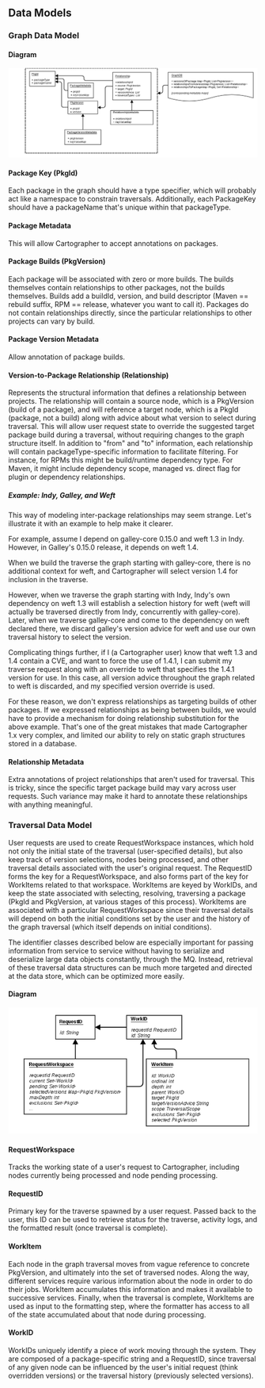 Data Models
-----------

### Graph Data Model

#### Diagram

![Graph Data Model Diagram](images/Cartographer2-Graph-DataModel.png)

#### Package Key (PkgId)

Each package in the graph should have a type specifier, which will
probably act like a namespace to constrain traversals. Additionally,
each PackageKey should have a packageName that's unique within that
packageType.

#### Package Metadata

This will allow Cartographer to accept annotations on packages.

#### Package Builds (PkgVersion)

Each
package will be associated with zero or more builds. The builds
themselves contain relationships to other packages, not the builds
themselves. Builds add a buildId, version,
and build descriptor (Maven == rebuild suffix, RPM == release, whatever
you want to call it). Packages do not contain relationships directly,
since the particular relationships to other projects can vary by build.

#### Package Version Metadata

Allow annotation of package builds.

#### Version-to-Package Relationship (Relationship)

Represents the structural information that defines a relationship
between projects. The relationship will contain a source node, which is
a PkgVersion (build of a package), and will reference a target node,
which is a PkgId (package, not a build) along with advice about what
version to select during traversal. This will allow user request state
to override the suggested target package build during a traversal,
without requiring changes to the graph structure itself. In addition to
"from" and "to" information, each relationship will contain
packageType-specific information to facilitate filtering. For instance,
for RPMs this might be build/runtime dependency type. For Maven, it
might include dependency scope, managed vs. direct flag for plugin or
dependency relationships.

##### Example: Indy, Galley, and Weft

This way of modeling inter-package relationships may seem strange. Let's
illustrate it with an example to help make it clearer.

For example, assume I depend on galley-core 0.15.0 and
weft
1.3 in Indy. However, in Galley's 0.15.0
release, it depends on weft 1.4.

When we build the traverse the graph starting with galley-core, there is
no additional context for weft, and Cartographer will select version 1.4
for inclusion in the traverse.

However, when we traverse the graph starting with Indy, Indy's own
dependency on weft 1.3 will establish a selection history for weft (weft
will actually be traversed directly from Indy, concurrently with
galley-core). Later, when we traverse galley-core and come to the
dependency on weft declared there, we discard galley's version advice
for weft and use our own traversal history to select the version.

Complicating things further, if I (a Cartographer user) know that weft
1.3 and 1.4 contain a CVE, and want to force the use of 1.4.1, I can
submit my traverse request along with an override to weft that specifies
the 1.4.1 version for use. In this case, all version advice throughout
the graph related to weft is discarded, and my specified version
override is used.

For these reason, we don't express relationships as targeting builds of
other packages. If we expressed relationships as being between builds,
we would have to provide a mechanism for doing relationship substitution
for the above example. That's one of the great mistakes that made
Cartographer 1.x very complex, and limited our ability to rely on static
graph structures stored in a database.

#### Relationship Metadata

Extra annotations of project relationships that aren't used for
traversal. This is tricky, since the specific target package build may
vary across user requests. Such variance may make it hard to annotate
these relationships with anything meaningful.

### Traversal Data Model

User requests are used to create RequestWorkspace instances, which hold
not only the initial state of the traversal (user-specified details),
but also keep track of version selections, nodes being processed, and
other traversal details associated with the user's original request. The
RequestID forms the key for a RequestWorkspace, and also forms part of
the key for WorkItems related to that workspace. WorkItems are keyed by
WorkIDs, and keep the state associated with selecting, resolving,
traversing a package (PkgId and PkgVersion, at various stages of this
process). WorkItems are associated with a particular RequestWorkspace
since their traversal details will depend on both the initial conditions
set by the user and the history of the graph traversal (which itself
depends on initial conditions).

The identifier classes described below are especially important for
passing information from service to service without having to serialize
and deserialize large data objects constantly, through the MQ. Instead,
retrieval of these traversal data structures can be much more targeted
and directed at the data store, which can be optimized more easily.

#### Diagram

![Traversal Data Model Diagram](images/Cartographer2-Traversal-DataModel.png)

#### RequestWorkspace

Tracks the working state of a user's request to Cartographer, including
nodes currently being processed and node pending processing.

#### RequestID

Primary key for the traverse spawned by a user request. Passed back to
the user, this ID can be used to retrieve status for the traverse,
activity logs, and the formatted result (once traversal is complete).

#### WorkItem

Each node in the graph traversal moves from vague reference to concrete
PkgVersion, and ultimately into the set of traversed nodes. Along the
way, different services require various information about the node in
order to do their jobs. WorkItem accumulates this information and makes
it available to successive services. Finally, when the traversal is
complete, WorkItems are used as input to the formatting step, where the
formatter has access to all of the state accumulated about that node
during processing.

#### WorkID

WorkIDs uniquely identify a piece of work moving through the system.
They are composed of a package-specific string and a RequestID, since
traversal of any given node can be influenced by the user's initial
request (think overridden versions) or the traversal history (previously
selected versions).
